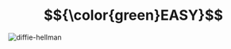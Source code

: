 # $${\color{green}EASY}$$
![diffie-hellman](https://user-images.githubusercontent.com/65892342/236123859-87704034-1b4d-48bb-a26e-25c321a23e45.svg)
